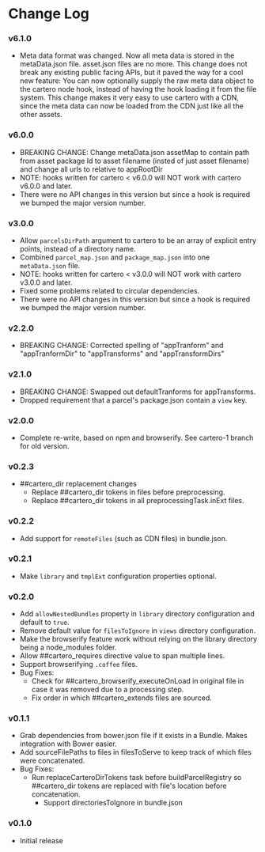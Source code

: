 # Change Log

### v6.1.0
* Meta data format was changed. Now all meta data is stored in the metaData.json file. asset.json files are no more. This change does not break any existing public facing APIs, but it paved the way for a cool new feature: You can now optionally supply the raw meta data object to the cartero node hook, instead of having the hook loading it from the file system. This change makes it very easy to use cartero with a CDN, since the meta data can now be loaded from the CDN just like all the other assets.

### v6.0.0
* BREAKING CHANGE: Change metaData.json assetMap to contain path from asset package Id to asset filename (insted of just asset filename) and change all urls to relative to appRootDir
* NOTE: hooks written for cartero < v6.0.0 will NOT work with cartero v6.0.0 and later.
* There were no API changes in this version but since a hook is required we bumped the major version number.

### v3.0.0
* Allow `parcelsDirPath` argument to cartero to be an array of explicit entry points, instead of a directory name.
* Combined `parcel_map.json` and `package_map.json` into one `metaData.json` file.
* NOTE: hooks written for cartero < v3.0.0 will NOT work with cartero v3.0.0 and later.
* Fixed some problems related to circular dependencies.
* There were no API changes in this version but since a hook is required we bumped the major version number.

### v2.2.0
* BREAKING CHANGE: Corrected spelling of "appTranform" and "appTranformDir" to "appTransforms" and "appTransformDirs"

### v2.1.0

* BREAKING CHANGE: Swapped out defaultTranforms for appTransforms.
* Dropped requirement that a parcel's package.json contain a `view` key.

### v2.0.0

* Complete re-write, based on npm and browserify. See cartero-1 branch for old version.

### v0.2.3
* ##cartero_dir replacement changes
	* Replace ##cartero_dir tokens in files before preprocessing.
	* Replace ##cartero_dir tokens in all preprocessingTask.inExt files.

### v0.2.2
* Add support for `remoteFiles` (such as CDN files) in bundle.json.

### v0.2.1
* Make `library` and `tmplExt` configuration properties optional.

### v0.2.0
* Add `allowNestedBundles` property in `library` directory configuration and default to `true`.
* Remove default value for `filesToIgnore` in `views` directory configuration.
* Make the browserify feature work without relying on the library directory being a node_modules folder.
* Allow ##cartero_requires directive value to span multiple lines.
* Support browserifying `.coffee` files.
* Bug Fixes:
	* Check for ##cartero_browserify_executeOnLoad in original file in case it was removed due to a processing step.
	* Fix order in which ##cartero_extends files are sourced.

### v0.1.1

* Grab dependencies from bower.json file if it exists in a Bundle.  Makes integration with Bower easier.
* Add sourceFilePaths to files in filesToServe to keep track of which files were concatenated.
* Bug Fixes:
  * Run replaceCarteroDirTokens task before buildParcelRegistry so ##cartero_dir tokens are replaced with file's location before concatenation.
	* Support directoriesToIgnore in bundle.json

### v0.1.0

* Initial release
